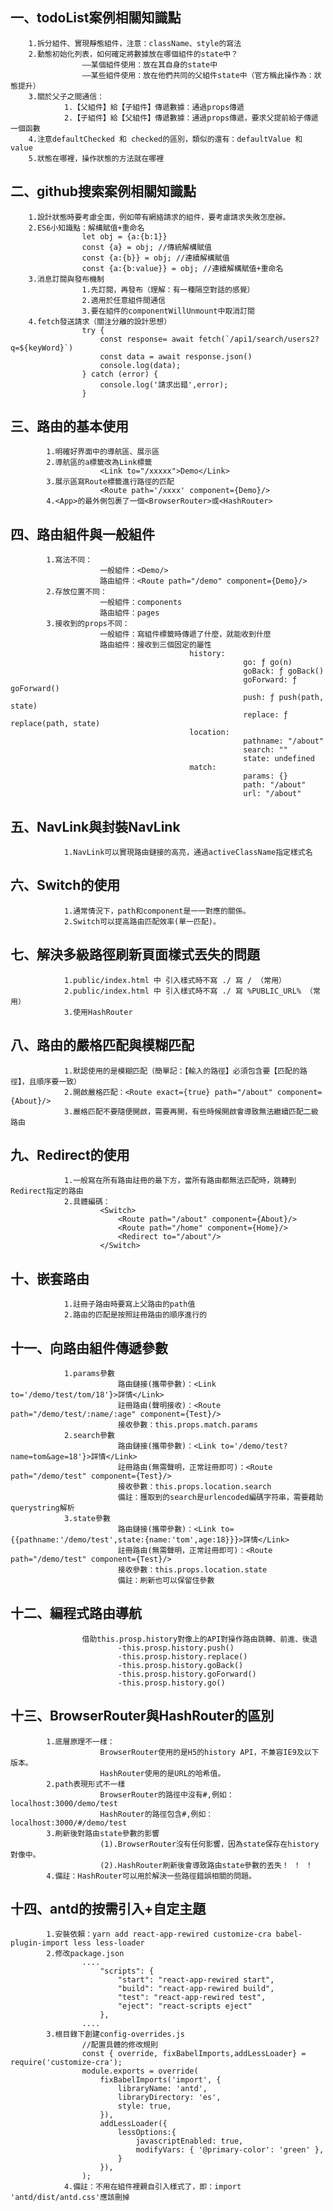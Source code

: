 ## 一、todoList案例相關知識點
		1.拆分組件、實現靜態組件，注意：className、style的寫法
		2.動態初始化列表，如何確定將數據放在哪個組件的state中？
					——某個組件使用：放在其自身的state中
					——某些組件使用：放在他們共同的父組件state中（官方稱此操作為：狀態提升）
		3.關於父子之間通信：
				1.【父組件】給【子組件】傳遞數據：通過props傳遞
				2.【子組件】給【父組件】傳遞數據：通過props傳遞，要求父提前給子傳遞一個函數
		4.注意defaultChecked 和 checked的區別，類似的還有：defaultValue 和 value
		5.狀態在哪裡，操作狀態的方法就在哪裡

## 二、github搜索案例相關知識點
		1.設計狀態時要考慮全面，例如帶有網絡請求的組件，要考慮請求失敗怎麼辦。
		2.ES6小知識點：解構賦值+重命名
					let obj = {a:{b:1}}
					const {a} = obj; //傳統解構賦值
					const {a:{b}} = obj; //連續解構賦值
					const {a:{b:value}} = obj; //連續解構賦值+重命名
		3.消息訂閱與發布機制
					1.先訂閱，再發布（理解：有一種隔空對話的感覺）
					2.適用於任意組件間通信
					3.要在組件的componentWillUnmount中取消訂閱
		4.fetch發送請求（關注分離的設計思想）
					try {
						const response= await fetch(`/api1/search/users2?q=${keyWord}`)
						const data = await response.json()
						console.log(data);
					} catch (error) {
						console.log('請求出錯',error);
					}
				

## 三、路由的基本使用
			1.明確好界面中的導航區、展示區
			2.導航區的a標籤改為Link標籤
						<Link to="/xxxxx">Demo</Link>
			3.展示區寫Route標籤進行路徑的匹配
						<Route path='/xxxx' component={Demo}/>
			4.<App>的最外側包裹了一個<BrowserRouter>或<HashRouter>

## 四、路由組件與一般組件
			1.寫法不同：
						一般組件：<Demo/>
						路由組件：<Route path="/demo" component={Demo}/>
			2.存放位置不同：
						一般組件：components
						路由組件：pages
			3.接收到的props不同：
						一般組件：寫組件標籤時傳遞了什麼，就能收到什麼
						路由組件：接收到三個固定的屬性
											history:
														go: ƒ go(n)
														goBack: ƒ goBack()
														goForward: ƒ goForward()
														push: ƒ push(path, state)
														replace: ƒ replace(path, state)
											location:
														pathname: "/about"
														search: ""
														state: undefined
											match:
														params: {}
														path: "/about"
														url: "/about"

## 五、NavLink與封裝NavLink
				1.NavLink可以實現路由鏈接的高亮，通過activeClassName指定樣式名

## 六、Switch的使用
				1.通常情況下，path和component是一一對應的關係。
				2.Switch可以提高路由匹配效率(單一匹配)。

## 七、解決多級路徑刷新頁面樣式丟失的問題
				1.public/index.html 中 引入樣式時不寫 ./ 寫 / （常用）
				2.public/index.html 中 引入樣式時不寫 ./ 寫 %PUBLIC_URL% （常用）
				3.使用HashRouter

## 八、路由的嚴格匹配與模糊匹配
				1.默認使用的是模糊匹配（簡單記：【輸入的路徑】必須包含要【匹配的路徑】，且順序要一致）
				2.開啟嚴格匹配：<Route exact={true} path="/about" component={About}/>
				3.嚴格匹配不要隨便開啟，需要再開，有些時候開啟會導致無法繼續匹配二級路由

## 九、Redirect的使用	
				1.一般寫在所有路由註冊的最下方，當所有路由都無法匹配時，跳轉到Redirect指定的路由
				2.具體編碼：
						<Switch>
							<Route path="/about" component={About}/>
							<Route path="/home" component={Home}/>
							<Redirect to="/about"/>
						</Switch>

## 十、嵌套路由
				1.註冊子路由時要寫上父路由的path值
				2.路由的匹配是按照註冊路由的順序進行的

## 十一、向路由組件傳遞參數
				1.params參數
							路由鏈接(攜帶參數)：<Link to='/demo/test/tom/18'}>詳情</Link>
							註冊路由(聲明接收)：<Route path="/demo/test/:name/:age" component={Test}/>
							接收參數：this.props.match.params
				2.search參數
							路由鏈接(攜帶參數)：<Link to='/demo/test?name=tom&age=18'}>詳情</Link>
							註冊路由(無需聲明，正常註冊即可)：<Route path="/demo/test" component={Test}/>
							接收參數：this.props.location.search
							備註：獲取到的search是urlencoded編碼字符串，需要藉助querystring解析
				3.state參數
							路由鏈接(攜帶參數)：<Link to={{pathname:'/demo/test',state:{name:'tom',age:18}}}>詳情</Link>
							註冊路由(無需聲明，正常註冊即可)：<Route path="/demo/test" component={Test}/>
							接收參數：this.props.location.state
							備註：刷新也可以保留住參數
				


## 十二、編程式路由導航
					借助this.prosp.history對像上的API對操作路由跳轉、前進、後退
							-this.prosp.history.push()
							-this.prosp.history.replace()
							-this.prosp.history.goBack()
							-this.prosp.history.goForward()
							-this.prosp.history.go()

## 十三、BrowserRouter與HashRouter的區別
			1.底層原理不一樣：
						BrowserRouter使用的是H5的history API，不兼容IE9及以下版本。
						HashRouter使用的是URL的哈希值。
			2.path表現形式不一樣
						BrowserRouter的路徑中沒有#,例如：localhost:3000/demo/test
						HashRouter的路徑包含#,例如：localhost:3000/#/demo/test
			3.刷新後對路由state參數的影響
						(1).BrowserRouter沒有任何影響，因為state保存在history對像中。
						(2).HashRouter刷新後會導致路由state參數的丟失！ ！ ！
			4.備註：HashRouter可以用於解決一些路徑錯誤相關的問題。

## 十四、antd的按需引入+自定主題
			1.安裝依賴：yarn add react-app-rewired customize-cra babel-plugin-import less less-loader
			2.修改package.json
					....
						"scripts": {
							"start": "react-app-rewired start",
							"build": "react-app-rewired build",
							"test": "react-app-rewired test",
							"eject": "react-scripts eject"
						},
					....
			3.根目錄下創建config-overrides.js
					//配置具體的修改規則
					const { override, fixBabelImports,addLessLoader} = require('customize-cra');
					module.exports = override(
						fixBabelImports('import', {
							libraryName: 'antd',
							libraryDirectory: 'es',
							style: true,
						}),
						addLessLoader({
							lessOptions:{
								javascriptEnabled: true,
								modifyVars: { '@primary-color': 'green' },
							}
						}),
					);
				4.備註：不用在組件裡親自引入樣式了，即：import 'antd/dist/antd.css'應該刪掉